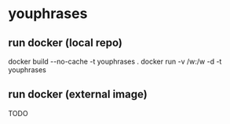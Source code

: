 # youphrases

## run docker (local repo)
docker build --no-cache -t youphrases .
docker run -v /w:/w -d -t youphrases

## run docker (external image)
TODO
